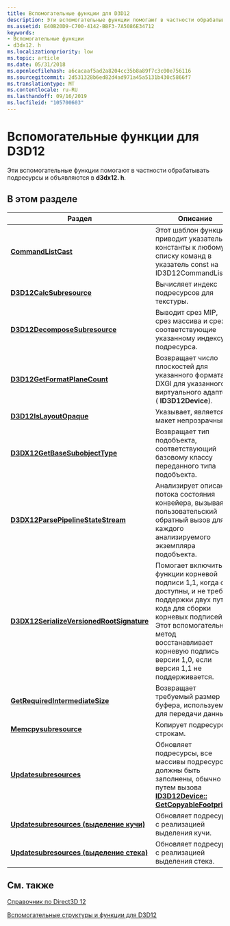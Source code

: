 ```yaml
---
title: Вспомогательные функции для D3D12
description: Эти вспомогательные функции помогают в частности обрабатывать подресурсы и объявляются в d3dx12. h.
ms.assetid: E40B20D9-C700-4142-BBF3-7A5086E34712
keywords:
- Вспомогательные функции
- d3dx12. h
ms.localizationpriority: low
ms.topic: article
ms.date: 05/31/2018
ms.openlocfilehash: a6cacaaf5ad2a8204cc35b8a89f7c3c00e756116
ms.sourcegitcommit: 2d531328b6ed82d4ad971a45a5131b430c5866f7
ms.translationtype: MT
ms.contentlocale: ru-RU
ms.lasthandoff: 09/16/2019
ms.locfileid: "105700603"
---
```

# <a name="helper-functions-for-d3d12"></a>Вспомогательные функции для D3D12

Эти вспомогательные функции помогают в частности обрабатывать подресурсы и объявляются в **d3dx12. h**.

## <a name="in-this-section"></a>В этом разделе



| Раздел                                                                                             | Описание                                                                                                                                                                                                                                                |
|---------------------------------------------------------------------------------------------------|------------------------------------------------------------------------------------------------------------------------------------------------------------------------------------------------------------------------------------------------------------|
| [**CommandListCast**](cd3dx12-shader-bytecode.md)<br/>                                     | Этот шаблон функции приводит указатель константы к любому списку команд в указатель const на ID3D12CommandList.<br/>                                                                                                                               |
| [**D3D12CalcSubresource**](d3d12calcsubresource.md)<br/>                                   | Вычисляет индекс подресурсов для текстуры. <br/>                                                                                                                                                                                                  |
| [**D3D12DecomposeSubresource**](d3d12decomposesubresource.md)<br/>                         | Выводит срез MIP, срез массива и срез, соответствующие указанному индексу подресурса. <br/>                                                                                                                                        |
| [**D3D12GetFormatPlaneCount**](d3d12getformatplanecount.md)<br/>                           | Возвращает число плоскостей для указанного формата DXGI для указанного виртуального адаптера ( **ID3D12Device**). <br/>                                                                                                                               |
| [**D3D12IsLayoutOpaque**](d3d12islayoutopaque.md)<br/>                                     | Указывает, является ли макет непрозрачным.<br/>                                                                                                                                                                                                         |
| [**D3DX12GetBaseSubobjectType**](d3dx12getbasesubobjecttype.md)<br/>                       | Возвращает тип подобъекта, соответствующий базовому классу переданного типа подобъекта.<br/>                                                                                                                                                  |
| [**D3DX12ParsePipelineStateStream**](d3dx12parsepipelinestream.md)<br/>                    | Анализирует описание потока состояния конвейера, вызывая пользовательский обратный вызов для каждого анализируемого экземпляра подобъекта.<br/>                                                                                                                                 |
| [**D3DX12SerializeVersionedRootSignature**](d3dx12serializeversionedrootsignature.md)<br/> | Помогает включить функции корневой подписи 1,1, когда они доступны, и не требует поддержки двух путей кода для сборки корневых подписей. Этот вспомогательный метод восстанавливает корневую подпись версии 1,0, если версия 1,1 не поддерживается.<br/> |
| [**GetRequiredIntermediateSize**](getrequiredintermediatesize.md)<br/>                     | Возвращает требуемый размер буфера, используемый для передачи данных. <br/>                                                                                                                                                                              |
| [**Memcpysubresource**](memcpysubresource.md)<br/>                                         | Копирует подресурс по строкам. <br/>                                                                                                                                                                                                               |
| [**Updatesubresources**](updatesubresources1.md)<br/>                                      | Обновляет подресурсы, все массивы подресурсов должны быть заполнены, обычно путем вызова [**ID3D12Device:: GetCopyableFootprints**](/windows/desktop/api/d3d12/nf-d3d12-id3d12device-getcopyablefootprints). <br/>                                                                  |
| [**Updatesubresources (выделение кучи)**](updatesubresources2.md)<br/>                    | Обновляет подресурсы с реализацией выделения кучи. <br/>                                                                                                                                                                                    |
| [**Updatesubresources (выделение стека)**](updatesubresources3.md)<br/>                   | Обновляет подресурсы с реализацией выделения стека. <br/>                                                                                                                                                                                   |



 

## <a name="related-topics"></a>См. также

<dl> <dt>

[Справочник по Direct3D 12](direct3d-12-reference.md)
</dt> <dt>

[Вспомогательные структуры и функции для D3D12](helper-structures-and-functions-for-d3d12.md)
</dt> </dl>

 

 





